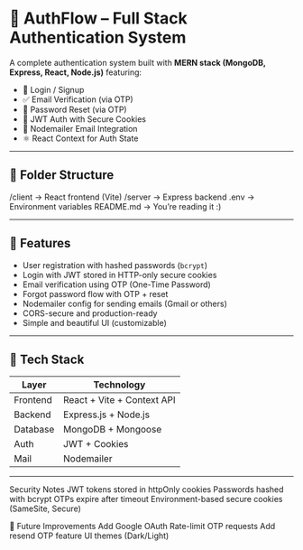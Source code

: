 # 🔐 AuthFlow – Full Stack Authentication System

A complete authentication system built with **MERN stack (MongoDB, Express, React, Node.js)** featuring:

- 🔑 Login / Signup
- ✅ Email Verification (via OTP)
- 🔄 Password Reset (via OTP)
- 🍪 JWT Auth with Secure Cookies
- 📧 Nodemailer Email Integration
- ⚛️ React Context for Auth State

---

## 📁 Folder Structure

/client → React frontend (Vite)
/server → Express backend
.env → Environment variables
README.md → You’re reading it :)


---

## 🚀 Features

- User registration with hashed passwords (`bcrypt`)
- Login with JWT stored in HTTP-only secure cookies
- Email verification using OTP (One-Time Password)
- Forgot password flow with OTP + reset
- Nodemailer config for sending emails (Gmail or others)
- CORS-secure and production-ready
- Simple and beautiful UI (customizable)

---

## 🔧 Tech Stack

| Layer     | Technology                     |
|-----------|--------------------------------|
| Frontend | React + Vite + Context API      |
| Backend  | Express.js + Node.js            |
| Database | MongoDB + Mongoose              |
| Auth     | JWT + Cookies                   |
| Mail     | Nodemailer                      |

---

Security Notes
JWT tokens stored in httpOnly cookies
Passwords hashed with bcrypt
OTPs expire after timeout
Environment-based secure cookies (SameSite, Secure)

🧪 Future Improvements
Add Google OAuth
Rate-limit OTP requests
Add resend OTP feature
UI themes (Dark/Light)

